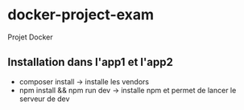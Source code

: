 # docker-project-exam

Projet Docker 

## Installation dans l'app1 et l'app2

- composer install -> installe les vendors
- npm install && npm run dev -> installe npm et permet de lancer le serveur de dev 
